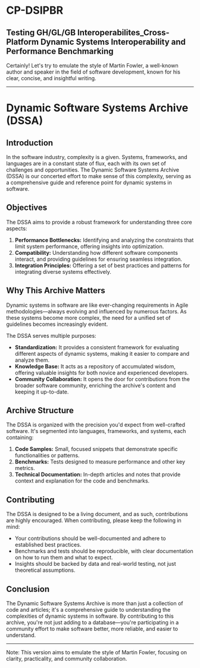 # CP-DSIPBR
Testing GH/GL/GB Interoperabilites_Cross-Platform Dynamic Systems Interoperability and Performance Benchmarking
---

Certainly! Let's try to emulate the style of Martin Fowler, a well-known author and speaker in the field of software development, known for his clear, concise, and insightful writing.

---

# Dynamic Software Systems Archive (DSSA)

## Introduction

In the software industry, complexity is a given. Systems, frameworks, and languages are in a constant state of flux, each with its own set of challenges and opportunities. The Dynamic Software Systems Archive (DSSA) is our concerted effort to make sense of this complexity, serving as a comprehensive guide and reference point for dynamic systems in software.

## Objectives

The DSSA aims to provide a robust framework for understanding three core aspects:

1. **Performance Bottlenecks:** Identifying and analyzing the constraints that limit system performance, offering insights into optimization.
2. **Compatibility:** Understanding how different software components interact, and providing guidelines for ensuring seamless integration.
3. **Integration Principles:** Offering a set of best practices and patterns for integrating diverse systems effectively.

## Why This Archive Matters

Dynamic systems in software are like ever-changing requirements in Agile methodologies—always evolving and influenced by numerous factors. As these systems become more complex, the need for a unified set of guidelines becomes increasingly evident.

The DSSA serves multiple purposes:

- **Standardization:** It provides a consistent framework for evaluating different aspects of dynamic systems, making it easier to compare and analyze them.
- **Knowledge Base:** It acts as a repository of accumulated wisdom, offering valuable insights for both novice and experienced developers.
- **Community Collaboration:** It opens the door for contributions from the broader software community, enriching the archive's content and keeping it up-to-date.

## Archive Structure

The DSSA is organized with the precision you'd expect from well-crafted software. It's segmented into languages, frameworks, and systems, each containing:

1. **Code Samples:** Small, focused snippets that demonstrate specific functionalities or patterns.
2. **Benchmarks:** Tests designed to measure performance and other key metrics.
3. **Technical Documentation:** In-depth articles and notes that provide context and explanation for the code and benchmarks.

## Contributing

The DSSA is designed to be a living document, and as such, contributions are highly encouraged. When contributing, please keep the following in mind:

- Your contributions should be well-documented and adhere to established best practices.
- Benchmarks and tests should be reproducible, with clear documentation on how to run them and what to expect.
- Insights should be backed by data and real-world testing, not just theoretical assumptions.

## Conclusion

The Dynamic Software Systems Archive is more than just a collection of code and articles; it's a comprehensive guide to understanding the complexities of dynamic systems in software. By contributing to this archive, you're not just adding to a database—you're participating in a community effort to make software better, more reliable, and easier to understand.

---

Note: This version aims to emulate the style of Martin Fowler, focusing on clarity, practicality, and community collaboration.
